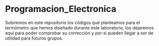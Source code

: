 # Programacion_Electronica
Subiremos en este repositorio los códigos que planteamos para el termómetro que hemos diseñado durante este laboratorio, los dejaremos aquí para poder comprobar su corrección y por si pueden llegar a ser de utilidad para futuros grupos.
